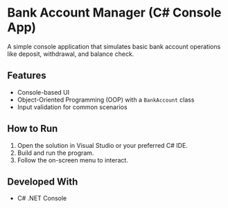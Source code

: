 
# Bank Account Manager (C# Console App)

A simple console application that simulates basic bank account operations like deposit, withdrawal, and balance check.

## Features
- Console-based UI
- Object-Oriented Programming (OOP) with a `BankAccount` class
- Input validation for common scenarios

## How to Run
1. Open the solution in Visual Studio or your preferred C# IDE.
2. Build and run the program.
3. Follow the on-screen menu to interact.

## Developed With
- C# .NET Console
